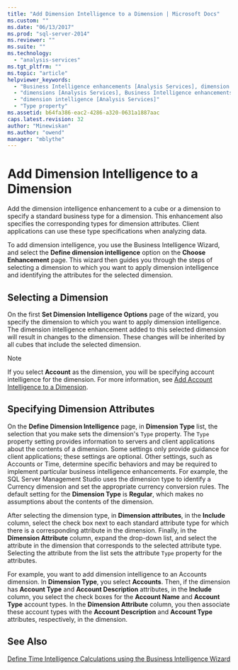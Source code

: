 ```yaml
---
title: "Add Dimension Intelligence to a Dimension | Microsoft Docs"
ms.custom: ""
ms.date: "06/13/2017"
ms.prod: "sql-server-2014"
ms.reviewer: ""
ms.suite: ""
ms.technology: 
  - "analysis-services"
ms.tgt_pltfrm: ""
ms.topic: "article"
helpviewer_keywords: 
  - "Business Intelligence enhancements [Analysis Services], dimension intelligence"
  - "dimensions [Analysis Services], Business Intelligence enhancements"
  - "dimension intelligence [Analysis Services]"
  - "Type property"
ms.assetid: b64fa386-eac2-4286-a320-0631a1887aac
caps.latest.revision: 32
author: "Minewiskan"
ms.author: "owend"
manager: "mblythe"
---
```

# Add Dimension Intelligence to a Dimension
  Add the dimension intelligence enhancement to a cube or a dimension to specify a standard business type for a dimension. This enhancement also specifies the corresponding types for dimension attributes. Client applications can use these type specifications when analyzing data.  
  
 To add dimension intelligence, you use the Business Intelligence Wizard, and select the **Define dimension intelligence** option on the **Choose Enhancement** page. This wizard then guides you through the steps of selecting a dimension to which you want to apply dimension intelligence and identifying the attributes for the selected dimension.  
  
## Selecting a Dimension  
 On the first **Set Dimension Intelligence Options** page of the wizard, you specify the dimension to which you want to apply dimension intelligence. The dimension intelligence enhancement added to this selected dimension will result in changes to the dimension. These changes will be inherited by all cubes that include the selected dimension.  
  
> [!NOTE]  
>  If you select **Account** as the dimension, you will be specifying account intelligence for the dimension. For more information, see [Add Account Intelligence to a Dimension](add-account-intelligence-to-a-dimension.md).  
  
## Specifying Dimension Attributes  
 On the **Define Dimension Intelligence** page, in **Dimension Type** list, the selection that you make sets the dimension's `Type` property. The `Type` property setting provides information to servers and client applications about the contents of a dimension. Some settings only provide guidance for client applications; these settings are optional. Other settings, such as Accounts or Time, determine specific behaviors and may be required to implement particular business intelligence enhancements. For example, the SQL Server Management Studio uses the dimension type to identify a Currency dimension and set the appropriate currency conversion rules. The default setting for the **Dimension Type** is **Regular**, which makes no assumptions about the contents of the dimension.  
  
 After selecting the dimension type, in **Dimension attributes**, in the **Include** column, select the check box next to each standard attribute type for which there is a corresponding attribute in the dimension. Finally, in the **Dimension Attribute** column, expand the drop-down list, and select the attribute in the dimension that corresponds to the selected attribute type. Selecting the attribute from the list sets the attribute `Type` property for the attributes.  
  
 For example, you want to add dimension intelligence to an Accounts dimension. In **Dimension Type**, you select **Accounts**. Then, if the dimension has **Account Type** and **Account Description** attributes, in the **Include** column, you select the check boxes for the **Account Name** and **Account Type** account types. In the **Dimension Attribute** column, you then associate these account types with the **Account Description** and **Account Type** attributes, respectively, in the dimension.  
  
## See Also  
 [Define Time Intelligence Calculations using the Business Intelligence Wizard](define-time-intelligence-calculations-using-the-business-intelligence-wizard.md)  
  
  
